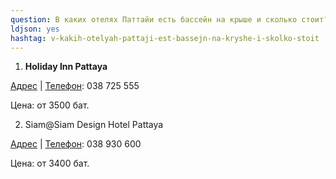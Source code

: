 ```yaml
---
question: В каких отелях Паттайи есть бассейн на крыше и сколько стоит?
ldjson: yes
hashtag: v-kakih-otelyah-pattaji-est-bassejn-na-kryshe-i-skolko-stoit
---
```


1. **Holiday Inn Pattaya**

[Адрес](https://www.google.co.th/search?client=opera&hs=VZf&sxsrf=ACYBGNSCODO5avwDlBR0UCafZPjO9PvRUw:1573906573956&q=holiday+inn+pattaya+%D0%B0%D0%B4%D1%80%D0%B5%D1%81&stick=H4sIAAAAAAAAAOPgE-LWT9c3LMk1sLAwTdGSzU620s_JT04syczPgzOsElNSilKLixexymXk52SmJFYqZOblKRQklpQkViYqXNhwYcvFhgtbLzYCAKnnpBpPAAAA&ludocid=2311580472174192404&sa=X&ved=2ahUKEwiYgYDy2u7lAhVRxzgGHWD7Cx8Q6BMwG3oECBAQAw) | [Телефон](https://www.google.co.th/search?client=opera&hs=VZf&sxsrf=ACYBGNSCODO5avwDlBR0UCafZPjO9PvRUw:1573906573956&q=holiday+inn+pattaya+%D1%82%D0%B5%D0%BB%D0%B5%D1%84%D0%BE%D0%BD&ludocid=2311580472174192404&sa=X&ved=2ahUKEwiYgYDy2u7lAhVRxzgGHWD7Cx8Q6BMwHXoECBkQAg): 038 725 555   

Цена: от 3500 бат.

2. Siam@Siam Design Hotel Pattaya

[Адрес](https://www.google.co.th/search?client=opera&sxsrf=ACYBGNSbNFrkzWtVkNs_PcQ6WyK9M052Wg:1573907262956&q=siam+siam+design+hotel+pattaya+%D0%B0%D0%B4%D1%80%D0%B5%D1%81&stick=H4sIAAAAAAAAAOPgE-LRT9c3LCipLMwoMcjQks1OttLPyU9OLMnMz4MzrBJTUopSi4sXsWoWZybmKoCJlNTizPQ8hYz8ktQchYLEkpLEykSFCxsubLnYcGHrxUYA7TeS-FsAAAA&ludocid=4682618554636171379&sa=X&ved=2ahUKEwirmcW63e7lAhU04jgGHbaVD3kQ6BMwEnoECBUQAw) | [Телефон](https://www.google.co.th/search?client=opera&sxsrf=ACYBGNSbNFrkzWtVkNs_PcQ6WyK9M052Wg:1573907262956&q=siam+siam+design+hotel+pattaya+%D1%82%D0%B5%D0%BB%D0%B5%D1%84%D0%BE%D0%BD&ludocid=4682618554636171379&sa=X&ved=2ahUKEwirmcW63e7lAhU04jgGHbaVD3kQ6BMwFHoECCQQAg): 038 930 600

Цена: от 3400 бат.
